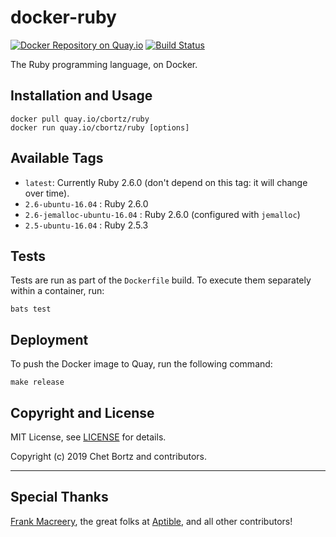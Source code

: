 # docker-ruby

[![Docker Repository on Quay.io](https://quay.io/repository/cbortz/ruby/status)](https://quay.io/repository/cbortz/ruby)
[![Build Status](https://travis-ci.org/cbortz/docker-ruby.svg?branch=master)](https://travis-ci.org/cbortz/docker-ruby)

The Ruby programming language, on Docker.

## Installation and Usage

    docker pull quay.io/cbortz/ruby
    docker run quay.io/cbortz/ruby [options]

## Available Tags

* `latest`: Currently Ruby 2.6.0 (don't depend on this tag: it will change over time).
* `2.6-ubuntu-16.04`          :   Ruby 2.6.0
* `2.6-jemalloc-ubuntu-16.04` :   Ruby 2.6.0 (configured with `jemalloc`)
* `2.5-ubuntu-16.04`          :   Ruby 2.5.3

## Tests

Tests are run as part of the `Dockerfile` build. To execute them separately within a container, run:

    bats test

## Deployment

To push the Docker image to Quay, run the following command:

    make release

## Copyright and License

MIT License, see [LICENSE](LICENSE.md) for details.

Copyright (c) 2019 Chet Bortz and contributors.

---

## Special Thanks

[Frank Macreery](https://github.com/fancyremarker), the great folks at [Aptible](https://www.aptible.com), and all other contributors!


